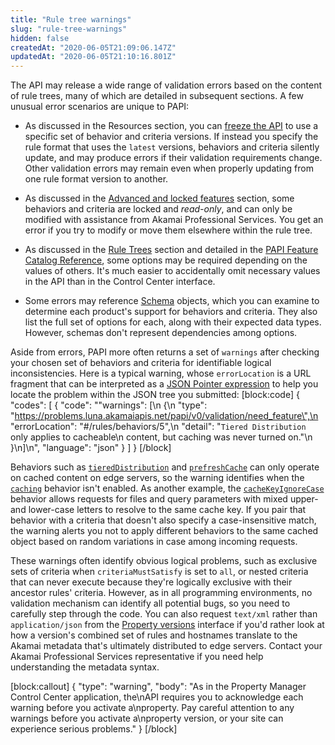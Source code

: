 ```yaml
---
title: "Rule tree warnings"
slug: "rule-tree-warnings"
hidden: false
createdAt: "2020-06-05T21:09:06.147Z"
updatedAt: "2020-06-05T21:10:16.801Z"
---
```

The API may release a wide range of validation errors based on the
content of rule trees, many of which are detailed in subsequent
sections. A few unusual error scenarios are unique to PAPI:

- As discussed in the Resources section, you can
[freeze the API](#freezerf)
to use a specific set of behavior and criteria versions. If instead
you specify the rule format that uses the `latest` versions, behaviors
and criteria silently update, and may produce errors if their
validation requirements change. Other validation errors may remain
even when properly updating from one rule format version to another.

- As discussed in the
[Advanced and locked features](#advancedfeatures)
section, some behaviors and criteria are locked and _read-only_, and
can only be modified with assistance from Akamai Professional
Services. You get an error if you try to modify or move them
elsewhere within the rule tree.

- As discussed in the
[Rule Trees](#ruletrees)
section and detailed in the
[PAPI Feature Catalog Reference]({{base.url}}/{{page.language}}/api/core_features/property_manager/vlatest.html),
some options may be required depending on the values of others. It's
much easier to accidentally omit necessary values in the API than in
the Control Center interface.

- Some errors may reference [Schema](#schemasgroup)
objects, which you can examine to determine each product's support for
behaviors and criteria. They also list the full set of options for
each, along with their expected data types. However, schemas don't
represent dependencies among options.

Aside from errors, PAPI more often returns a set of `warnings` after
checking your chosen set of behaviors and criteria for identifiable
logical inconsistencies. Here is a typical warning, whose
`errorLocation` is a URL fragment that can be interpreted as a
[JSON Pointer expression](https://tools.ietf.org/html/rfc6901)
to help you locate the problem within the JSON tree you submitted:
[block:code]
{
  "codes": [
    {
      "code": "\"warnings\": [\n    {\n        \"type\": \"https://problems.luna.akamaiapis.net/papi/v0/validation/need_feature\",\n        \"errorLocation\": \"#/rules/behaviors/5\",\n        \"detail\": \"`Tiered Distribution` only applies to cacheable\n              content, but caching was never turned on.\"\n    }\n]\n",
      "language": "json"
    }
  ]
}
[/block]

Behaviors such as
[`tieredDistribution`]({{base.url}}/{{page.language}}/api/core_features/property_manager/vlatest.html#tiereddistribution)
and
[`prefreshCache`]({{base.url}}/{{page.language}}/api/core_features/property_manager/vlatest.html#prefreshcache)
can only operate on
cached content on edge servers, so the warning identifies when the
[`caching`]({{base.url}}/{{page.language}}/api/core_features/property_manager/vlatest.html#caching)
behavior isn't enabled. As another example, the
[`cacheKeyIgnoreCase`]({{base.url}}/{{page.language}}/api/core_features/property_manager/vlatest.html#cachekeyignorecase)
behavior allows requests for files and query parameters with mixed
upper- and lower-case letters to resolve to the same cache key. If you
pair that behavior with a criteria that doesn't also specify a
case-insensitive match, the warning alerts you not to apply different
behaviors to the same cached object based on random variations in case
among incoming requests.

These warnings often identify obvious logical problems, such as
exclusive sets of criteria when `criteriaMustSatisfy` is set to `all`,
or nested criteria that can never execute because they're logically
exclusive with their ancestor rules' criteria. However, as in all
programming environments, no validation mechanism can identify all
potential bugs, so you need to carefully step through the code. You
can also request `text/xml` rather than `application/json` from the
[Property versions](#propertyversionsgroup)
interface if you'd rather look at how a version's combined set of
rules and hostnames translate to the Akamai metadata that's
ultimately distributed to edge servers. Contact your Akamai
Professional Services representative if you need help understanding
the metadata syntax.


[block:callout]
{
  "type": "warning",
  "body": "As in the Property Manager Control Center application, the\nAPI requires you to acknowledge each warning before you activate a\nproperty. Pay careful attention to any warnings before you activate a\nproperty version, or your site can experience serious problems."
}
[/block]
